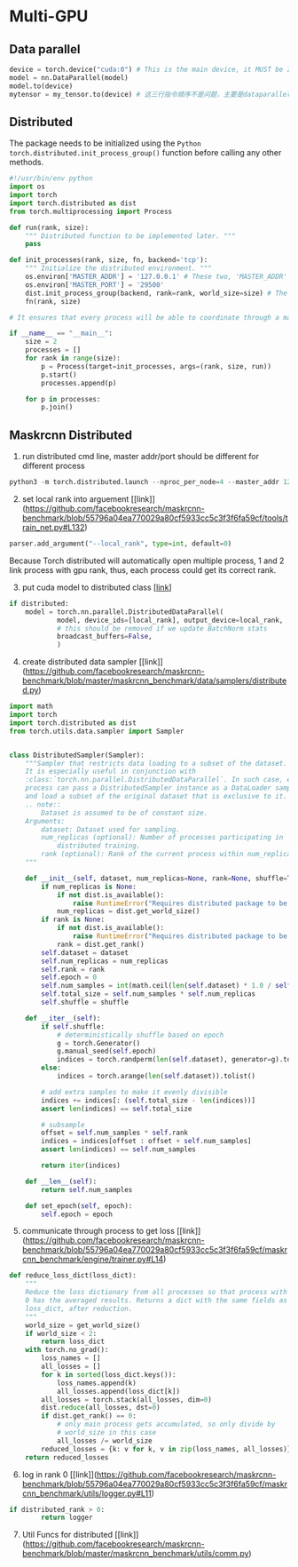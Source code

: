 # Multi-GPU

## Data parallel

```Python
device = torch.device("cuda:0") # This is the main device, it MUST be zero, and the sum data pool will be in this device.
model = nn.DataParallel(model)
model.to(device) 
mytensor = my_tensor.to(device) # 这三行指令顺序不是问题，主要是dataparallel要包住model
```


## Distributed

The package needs to be initialized using the ```Python torch.distributed.init_process_group()``` function before calling any other methods.


```Python
#!/usr/bin/env python
import os
import torch
import torch.distributed as dist
from torch.multiprocessing import Process

def run(rank, size):
    """ Distributed function to be implemented later. """
    pass

def init_processes(rank, size, fn, backend='tcp'):
    """ Initialize the distributed environment. """
    os.environ['MASTER_ADDR'] = '127.0.0.1' # These two, 'MASTER_ADDR' and 'MASTER_PORT' are the ports for multi-process jobs to communicate
    os.environ['MASTER_PORT'] = '29500'
    dist.init_process_group(backend, rank=rank, world_size=size) # The package needs to be initialized using the torch.distributed.init_process_group() function before calling any other methods
    fn(rank, size)

# It ensures that every process will be able to coordinate through a master, using the same ip address and port.

if __name__ == "__main__":
    size = 2
    processes = []
    for rank in range(size):
        p = Process(target=init_processes, args=(rank, size, run))
        p.start()
        processes.append(p)

    for p in processes:
        p.join()
```

## Maskrcnn Distributed
1. run distributed cmd line, master addr/port should be different for different process

```Python
python3 -m torch.distributed.launch --nproc_per_node=4 --master_addr 127.0.0.2 --master_port 29501 train_net.py
```

2. set local rank into arguement \[[link]\](https://github.com/facebookresearch/maskrcnn-benchmark/blob/55796a04ea770029a80cf5933cc5c3f3f6fa59cf/tools/train_net.py#L132)

```Python
parser.add_argument("--local_rank", type=int, default=0)
```
Because Torch distributed will automatically open multiple process, 1 and 2 link process with gpu rank, thus, each process could get its correct rank.

3. put cuda model to distributed class \[[link](https://github.com/facebookresearch/maskrcnn-benchmark/blob/55796a04ea770029a80cf5933cc5c3f3f6fa59cf/tools/train_net.py#L49)\]

```Python
if distributed:
    model = torch.nn.parallel.DistributedDataParallel(
            model, device_ids=[local_rank], output_device=local_rank,
            # this should be removed if we update BatchNorm stats
            broadcast_buffers=False,
            )
```

4. create distributed data sampler \[[link]\](https://github.com/facebookresearch/maskrcnn-benchmark/blob/master/maskrcnn_benchmark/data/samplers/distributed.py)

```Python
import math
import torch
import torch.distributed as dist
from torch.utils.data.sampler import Sampler


class DistributedSampler(Sampler):
    """Sampler that restricts data loading to a subset of the dataset.
    It is especially useful in conjunction with
    :class:`torch.nn.parallel.DistributedDataParallel`. In such case, each
    process can pass a DistributedSampler instance as a DataLoader sampler,
    and load a subset of the original dataset that is exclusive to it.
    .. note::
        Dataset is assumed to be of constant size.
    Arguments:
        dataset: Dataset used for sampling.
        num_replicas (optional): Number of processes participating in
            distributed training.
        rank (optional): Rank of the current process within num_replicas.
    """

    def __init__(self, dataset, num_replicas=None, rank=None, shuffle=True):
        if num_replicas is None:
            if not dist.is_available():
                raise RuntimeError("Requires distributed package to be available")
            num_replicas = dist.get_world_size()
        if rank is None:
            if not dist.is_available():
                raise RuntimeError("Requires distributed package to be available")
            rank = dist.get_rank()
        self.dataset = dataset
        self.num_replicas = num_replicas
        self.rank = rank
        self.epoch = 0
        self.num_samples = int(math.ceil(len(self.dataset) * 1.0 / self.num_replicas))
        self.total_size = self.num_samples * self.num_replicas
        self.shuffle = shuffle

    def __iter__(self):
        if self.shuffle:
            # deterministically shuffle based on epoch
            g = torch.Generator()
            g.manual_seed(self.epoch)
            indices = torch.randperm(len(self.dataset), generator=g).tolist()
        else:
            indices = torch.arange(len(self.dataset)).tolist()

        # add extra samples to make it evenly divisible
        indices += indices[: (self.total_size - len(indices))]
        assert len(indices) == self.total_size

        # subsample
        offset = self.num_samples * self.rank
        indices = indices[offset : offset + self.num_samples]
        assert len(indices) == self.num_samples

        return iter(indices)

    def __len__(self):
        return self.num_samples

    def set_epoch(self, epoch):
        self.epoch = epoch
```

5. communicate through process to get loss \[[link]\](https://github.com/facebookresearch/maskrcnn-benchmark/blob/55796a04ea770029a80cf5933cc5c3f3f6fa59cf/maskrcnn_benchmark/engine/trainer.py#L14)

```Python
def reduce_loss_dict(loss_dict):
    """
    Reduce the loss dictionary from all processes so that process with rank
    0 has the averaged results. Returns a dict with the same fields as
    loss_dict, after reduction.
    """
    world_size = get_world_size()
    if world_size < 2:
        return loss_dict
    with torch.no_grad():
        loss_names = []
        all_losses = []
        for k in sorted(loss_dict.keys()):
            loss_names.append(k)
            all_losses.append(loss_dict[k])
        all_losses = torch.stack(all_losses, dim=0)
        dist.reduce(all_losses, dst=0)
        if dist.get_rank() == 0:
            # only main process gets accumulated, so only divide by
            # world_size in this case
            all_losses /= world_size
        reduced_losses = {k: v for k, v in zip(loss_names, all_losses)}
    return reduced_losses
```

6. log in rank 0 \[[link]\](https://github.com/facebookresearch/maskrcnn-benchmark/blob/55796a04ea770029a80cf5933cc5c3f3f6fa59cf/maskrcnn_benchmark/utils/logger.py#L11)

```Python
if distributed_rank > 0:
        return logger
```

7. Util Funcs for distributed \[[link]\](https://github.com/facebookresearch/maskrcnn-benchmark/blob/master/maskrcnn_benchmark/utils/comm.py)


